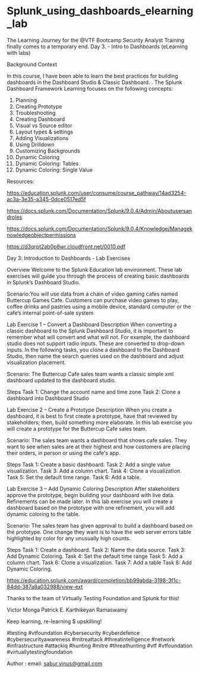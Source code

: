 # Splunk_using_dashboards_elearning_lab

The Learning Journey for the @VTF Bootcamp Security Analyst Training 
finally comes to a temporary end.
Day 3. - Intro to Dashboards (eLearning with labs)

Background Context

In this course, I have been able to learn the best practices for building dashboards in the Dashboard Studio & Classic Dashboard.
.
The Splunk Dashboard Framework Learning focuses on the following concepts:

1. Planning
2. Creating Prototype
3. Troubleshooting
4. Creating Dashboard
5. Visual vs Source editor
6. Layout types & settings
7. Adding Visualizations 
8. Using Drilldown
9. Customizing Backgrounds
10. Dynamic Coloring
11. Dynamic Coloring: Tables
12. Dynamic Coloring: Single Value

Resources:

https://education.splunk.com/user/consume/course_pathway/14ad3254-ac3a-3e35-a345-0dce0517ed5f

https://docs.splunk.com/Documentation/Splunk/9.0.4/Admin/Aboutusersandroles

https://docs.splunk.com/Documentation/Splunk/9.0.4/Knowledge/Manageknowledgeobjectpermissions

https://d3qrpt2ab0p8wr.cloudfront.net/0010.pdf


Day 3: Introduction to Dashboards - Lab Exercises

Overview
Welcome to the Splunk Education lab environment. These lab exercises will guide you through the
process of creating basic dashboards in Splunk’s Dashboard Studio.

Scenario:You will use data from a chain of video gaming cafes named Buttercup Games Cafe. Customers can
purchase video games to play, coffee drinks and pastries using a mobile device, standard computer or
the cafe’s internal point-of-sale system

Lab Exercise 1 – Convert a Dashboard
Description
When converting a classic dashboard to the Splunk Dashboard Studio, it is important to remember what
will convert and what will not. For example, the dashboard studio does not support radio inputs. These
are converted to drop-down inputs. In the following tasks, you clone a dashboard to the Dashboard
Studio, then name the search queries used on the dashboard and adjust visualization placement.

Scenario: The Buttercup Cafe sales team wants a classic simple xml dashboard updated to the
dashboard studio.

Steps
Task 1: Change the account name and time zone
Task 2: Clone a dashboard into Dashboard Studio

Lab Exercise 2 – Create a Prototype
Description
When you create a dashboard, it is best to first create a prototype, have that reviewed by stakeholders;
then, build something more elaborate. In this lab exercise you will create a prototype for the Buttercup
Cafe sales team.

Scenario: The sales team wants a dashboard that shows cafe sales. They want to see when
sales are at their highest and how customers are placing their orders, in person or
using the cafe's app.

Steps
Task 1: Create a basic dashboard.
Task 2: Add a single value visualization.
Task 3: Add a column chart.
Task 4: Clone a visualization.
Task 5: Set the default time range.
Task 6: Add a table.

Lab Exercise 3 – Add Dynamic Coloring
Description
After stakeholders approve the prototype, begin building your dashboard with live data. Refinements
can be made later. In this lab exercise you will create a dashboard based on the prototype with one
refinement, you will add dynamic coloring to the table.

Scenario: The sales team has given approval to build a dashboard based on the prototype. One
change they want is to have the web server errors table highlighted by color for any
unusually high counts.

Steps
Task 1: Create a dashboard.
Task 2: Name the data source.
Task 3: Add Dynamic Coloring.
Task 4: Set the default time range
Task 5: Add a column chart.
Task 6: Clone a visualization.
Task 7: Add a table
Task 8: Add Dynamic Coloring.


https://education.splunk.com/award/completion/bb99abda-3198-3f1c-84dd-387a8a032988/view-ext



Thanks to the team of Virtually Testing Foundation and Splunk for this!

Victor Monga
Patrick E.
Karthikeyan Ramaswamy


Keep learning, re-learning $ upskilling!


#testing #vtfoundation #cybersecurity #cyberdefence #cybersecurityawareness #mitreattack #threatintelligence
#network #infrastructure #attackiq #hunting #mitre #threathunting #vtf #vtfoundation #virtuallytestingfoundation


Author : email: sabur.yinus@gmail.com 
